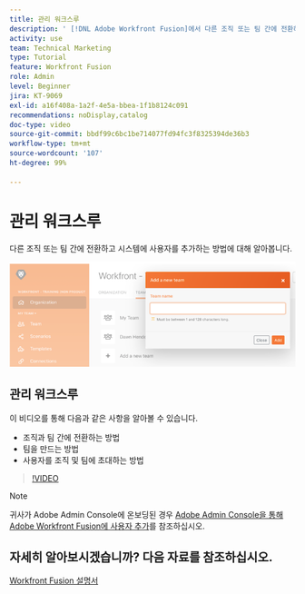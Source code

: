 ```yaml
---
title: 관리 워크스루
description: ' [!DNL Adobe Workfront Fusion]에서 다른 조직 또는 팀 간에 전환하고 시스템에 사용자를 추가하는 방법에 대해 알아봅니다.'
activity: use
team: Technical Marketing
type: Tutorial
feature: Workfront Fusion
role: Admin
level: Beginner
jira: KT-9069
exl-id: a16f408a-1a2f-4e5a-bbea-1f1b8124c091
recommendations: noDisplay,catalog
doc-type: video
source-git-commit: bbdf99c6bc1be714077fd94fc3f8325394de36b3
workflow-type: tm+mt
source-wordcount: '107'
ht-degree: 99%

---
```


# 관리 워크스루

다른 조직 또는 팀 간에 전환하고 시스템에 사용자를 추가하는 방법에 대해 알아봅니다.

![오류 처리가 있는 시나리오 이미지](assets/workfront-fusion-administration-1.png)

## 관리 워크스루

이 비디오를 통해 다음과 같은 사항을 알아볼 수 있습니다.

* 조직과 팀 간에 전환하는 방법
* 팀을 만드는 방법
* 사용자를 조직 및 팀에 초대하는 방법

>[!VIDEO](https://video.tv.adobe.com/v/335310/?quality=12&learn=on&enablevpops=1)

>[!NOTE]
>
>귀사가 Adobe Admin Console에 온보딩된 경우 [Adobe Admin Console을 통해 Adobe Workfront Fusion에 사용자 추가](https://experienceleague.adobe.com/docs/workfront/using/adobe-workfront-fusion/fusion-in-experience-cloud/add-fusion-users-admin-console.html?lang=ko)를 참조하십시오.


## 자세히 알아보시겠습니까? 다음 자료를 참조하십시오.

[Workfront Fusion 설명서](https://experienceleague.adobe.com/ko/docs/workfront-fusion/using/get-started-with-fusion/understand-workfront-fusion/workfront-fusion-overview)
